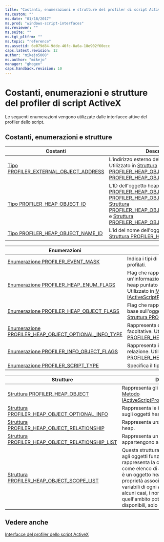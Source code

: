 ```yaml
---
title: "Costanti, enumerazioni e strutture del profiler di script ActiveX | Microsoft Docs"
ms.custom: ""
ms.date: "01/18/2017"
ms.prod: "windows-script-interfaces"
ms.reviewer: ""
ms.suite: ""
ms.tgt_pltfrm: ""
ms.topic: "reference"
ms.assetid: 6e079d84-9dde-46fc-8a6a-18e902f60ecc
caps.latest.revision: 12
author: "mikejo5000"
ms.author: "mikejo"
manager: "ghogen"
caps.handback.revision: 10
---
```

# Costanti, enumerazioni e strutture del profiler di script ActiveX
Le seguenti enumerazioni vengono utilizzate dalle interfacce attive del profiler dello script.  
  
## Costanti, enumerazioni e strutture  
  
|Costanti|Descrizione|  
|--------------|-----------------|  
|[Tipo PROFILER\_EXTERNAL\_OBJECT\_ADDRESS](../../winscript/reference/profiler-external-object-address-type.md)|L'indirizzo esterno dell'oggetto del profiler.  Utilizzato in [Struttura PROFILER\_HEAP\_OBJECT](../../winscript/reference/profiler-heap-object-structure.md) e [Struttura PROFILER\_HEAP\_OBJECT\_RELATIONSHIP](../../winscript/reference/profiler-heap-object-relationship-structure.md).|  
|[Tipo PROFILER\_HEAP\_OBJECT\_ID](../../winscript/reference/profiler-heap-object-id-type.md)|L'ID dell'oggetto heap.  Utilizzato in [Struttura PROFILER\_HEAP\_OBJECT](../../winscript/reference/profiler-heap-object-structure.md) [Struttura PROFILER\_HEAP\_OBJECT\_SCOPE\_LIST](../../winscript/reference/profiler-heap-object-scope-list-structure.md), [Struttura PROFILER\_HEAP\_OBJECT\_OPTIONAL\_INFO](../../winscript/reference/profiler-heap-object-optional-info-structure.md), e [Struttura PROFILER\_HEAP\_OBJECT\_RELATIONSHIP](../../winscript/reference/profiler-heap-object-relationship-structure.md).|  
|[Tipo PROFILER\_HEAP\_OBJECT\_NAME\_ID](../../winscript/reference/profiler-heap-object-name-id-type.md)|L'id del nome dell'oggetto heap.  Utilizzato in [Struttura PROFILER\_HEAP\_OBJECT](../../winscript/reference/profiler-heap-object-structure.md).|  
  
|Enumerazioni|Descrizione|  
|------------------|-----------------|  
|[Enumerazione PROFILER\_EVENT\_MASK](../../winscript/reference/profiler-event-mask-enumeration.md)|Indica i tipi di eventi che devono essere profilati.|  
|[Enumerazione PROFILER\_HEAP\_ENUM\_FLAGS](../../winscript/reference/profiler-heap-enum-flags-enumeration.md)|Flag che rappresentano se viene esposta un'informazione aggiuntiva su un oggetto heap puntato in una relazione tra oggetti.  Utilizzato in [Metodo IActiveScriptProfilerControl5::EnumHeap2](../../winscript/reference/iactivescriptprofilercontrol5-enumheap2-method.md).|  
|[Enumerazione PROFILER\_HEAP\_OBJECT\_FLAGS](../../winscript/reference/profiler-heap-object-flags-enumeration.md)|Flag che rappresentano le informazioni di base sull'oggetto heap.  Utilizzato in [Struttura PROFILER\_HEAP\_OBJECT](../../winscript/reference/profiler-heap-object-structure.md).|  
|[Enumerazione PROFILER\_HEAP\_OBJECT\_OPTIONAL\_INFO\_TYPE](../../winscript/reference/profiler-heap-object-optional-info-type-enumeration.md)|Rappresenta diversi tipi di informazioni facoltative.  Utilizzato in [Struttura PROFILER\_HEAP\_OBJECT\_OPTIONAL\_INFO](../../winscript/reference/profiler-heap-object-optional-info-structure.md).|  
|[Enumerazione PROFILER\_INFO\_OBJECT\_FLAGS](../../winscript/reference/profiler-relationship-info-enumeration.md)|Rappresenta informazioni sull'oggetto nella relazione.  Utilizzato in [Struttura PROFILER\_HEAP\_OBJECT\_RELATIONSHIP](../../winscript/reference/profiler-heap-object-relationship-structure.md).|  
|[Enumerazione PROFILER\_SCRIPT\_TYPE](../../winscript/reference/profiler-script-type-enumeration.md)|Specifica il tipo di script.|  
  
|Strutture|Descrizione|  
|---------------|-----------------|  
|[Struttura PROFILER\_HEAP\_OBJECT](../../winscript/reference/profiler-heap-object-structure.md)|Rappresenta gli oggetti heap raccolti da [Metodo IActiveScriptProfilerControl3::EnumHeap](../../winscript/reference/iactivescriptprofilercontrol3-enumheap-method.md).|  
|[Struttura PROFILER\_HEAP\_OBJECT\_OPTIONAL\_INFO](../../winscript/reference/profiler-heap-object-optional-info-structure.md)|Rappresenta le informazioni facoltative sugli oggetti heap.|  
|[Struttura PROFILER\_HEAP\_OBJECT\_RELATIONSHIP](../../winscript/reference/profiler-heap-object-relationship-structure.md)|Rappresenta una relazione di un oggetto heap.|  
|[Struttura PROFILER\_HEAP\_OBJECT\_RELATIONSHIP\_LIST](../../winscript/reference/profiler-heap-object-relationship-list-structure.md)|Rappresenta un elenco di relazioni che appartengono a un oggetto heap.|  
|[Struttura PROFILER\_HEAP\_OBJECT\_SCOPE\_LIST](../../winscript/reference/profiler-heap-object-scope-list-structure.md)|Questa struttura viene associata sono agli oggetti funzione.  L'elenco di ambito rappresenta la chiusura della funzione come elenco di ambiti dove ogni ambito è un oggetto heap con un elenco di proprietà associate che rappresenta le variabili di ogni ambito specificato.  In alcuni casi, i nomi degli oggetti in quell'ambito potrebbero non essere disponibili, solo il relativo ID.|  
  
## Vedere anche  
 [Interfacce del profiler dello script ActiveX](../../winscript/reference/active-script-profiler-interfaces.md)